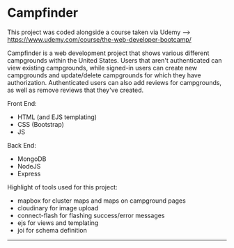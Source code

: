 # Campfinder
This project was coded alongside a course taken via Udemy --> https://www.udemy.com/course/the-web-developer-bootcamp/

Campfinder is a web development project that shows various different campgrounds within the United States. Users that aren't authenticated can view existing campgrounds, while signed-in users can create new campgrounds and update/delete campgrounds for which they have authorization. Authenticated users can also add reviews for campgrounds, as well as remove reviews that they've created.

Front End:
- HTML (and EJS templating)
- CSS (Bootstrap)
- JS

Back End:
- MongoDB
- NodeJS
- Express

Highlight of tools used for this project:
- mapbox for cluster maps and maps on campground pages
- cloudinary for image upload
- connect-flash for flashing success/error messages
- ejs for views and templating
- joi for schema definition

--------------------------------------------------------------------------------
